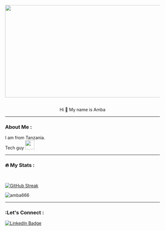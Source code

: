 
<div align="center">
  <img src="https://media.giphy.com/media/dWesBcTLavkZuG35MI/giphy.gif" width="600" height="300"/>
  
</div>
<br>
<p align="center"> Hi 👋 My name is Amba </p>


---

###  About Me :

I am from Tanzania. <br>
Tech guy  <img src="https://media.giphy.com/media/WUlplcMpOCEmTGBtBW/giphy.gif" width="30">




---

### :fire: My Stats :
<br>
<img src="https://camo.githubusercontent.com/49c393ce9a15f1aae091b5751ce09c84134aea0ed7a4f9b909b4f26d43deb6a3/68747470733a2f2f6b6f6d617265762e636f6d2f67687076632f3f757365726e616d653d547269706c65486174" alt="" data-canonical-src="https://komarev.com/ghpvc/?amba666" style="max-width: 100%;"> 

[![GitHub Streak](https://github-readme-streak-stats.herokuapp.com?user=amba666&theme=transparent)](https://git.io/streak-stats)


<img src="https://camo.githubusercontent.com/a87f572ad96b7d26034ac5ce1ce649c0b2b91a29c1109a99805ef12e8c7f5fae/68747470733a2f2f6769746875622d70726f66696c652d74726f7068792e76657263656c2e6170702f3f757365726e616d653d6d727837303134267468656d653d6461726b687562266e6f2d62673d7472756526726f773d31" alt="amba666" data-canonical-src="https://github-profile-trophy.vercel.app/?username=amba666;theme=darkhub&amp;no-bg=true&amp;row=1" style="max-width: 100%;">


---

### :Let's Connect :

<div id="badges">
  <a href="#">
    <img src="https://img.shields.io/badge/LinkedIn-blue?style=for-the-badge&logo=linkedin&logoColor=white" alt="LinkedIn Badge"/>
  </a>

</div>

